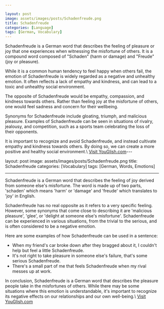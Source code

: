 ```yaml
---

layout: post
image: assets/images/posts/Schadenfreude.png
title: Schadenfreude
categories: [Language]
tags: [German, Vocabulary]
---
```


Schadenfreude is a German word that describes the feeling of pleasure or joy that one experiences when witnessing the misfortune of others. It is a compound word composed of "Schaden" (harm or damage) and "Freude" (joy or pleasure). 

While it is a common human tendency to feel happy when others fail, the emotion of Schadenfreude is widely regarded as a negative and unhealthy emotion. It often reflects a lack of empathy and kindness, and can lead to a toxic and unhealthy social environment.

The opposite of Schadenfreude would be empathy, compassion, and kindness towards others. Rather than feeling joy at the misfortune of others, one would feel sadness and concern for their wellbeing. 

Synonyms for Schadenfreude include gloating, triumph, and malicious pleasure. Examples of Schadenfreude can be seen in situations of rivalry, jealousy, and competition, such as a sports team celebrating the loss of their opponents. 

It is important to recognize and avoid Schadenfreude, and instead cultivate empathy and kindness towards others. By doing so, we can create a more positive and healthy social environment.\ <a id="yg-widget-0" class="youglish-widget" data-query="Schadenfreude" data-lang="german" data-components="8412" data-auto-start="0" data-bkg-color="theme_light" data-title="How%20to%20pronounce%20Schadenfreude%20in%20German"  rel="nofollow" href="https://youglish.com">Visit YouGlish.com</a><script async src="https://youglish.com/public/emb/widget.js" charset="utf-8"></script>---

layout: post
image: assets/images/posts/Schadenfreude.png
title: Schadenfreude
categories: [Vocabulary]
tags: [German, Words, Emotions]

---

Schadenfreude is a German word that describes the feeling of joy derived from someone else's misfortune. The word is made up of two parts, 'schaden' which means 'harm' or 'damage' and 'freude' which translates to 'joy' in English.

Schadenfreude has no real opposite as it refers to a very specific feeling. However, some synonyms that come close to describing it are 'malicious pleasure', 'glee', or 'delight at someone else's misfortune'. Schadenfreude can be experienced in various situations, from the trivial to the serious, and is often considered to be a negative emotion.

Here are some examples of how Schadenfreude can be used in a sentence:

- When my friend's car broke down after they bragged about it, I couldn't help but feel a little Schadenfreude.
- It's not right to take pleasure in someone else's failure, that's some serious Schadenfreude.
- There's a small part of me that feels Schadenfreude when my rival messes up at work.

In conclusion, Schadenfreude is a German word that describes the pleasure people take in the misfortunes of others. While there may be some situations where this emotion is understandable, it's important to recognize its negative effects on our relationships and our own well-being.\ <a id="yg-widget-0" class="youglish-widget" data-query="Schadenfreude" data-lang="german" data-components="8412" data-auto-start="0" data-bkg-color="theme_light" data-title="How%20to%20pronounce%20Schadenfreude%20in%20German"  rel="nofollow" href="https://youglish.com">Visit YouGlish.com</a><script async src="https://youglish.com/public/emb/widget.js" charset="utf-8"></script>